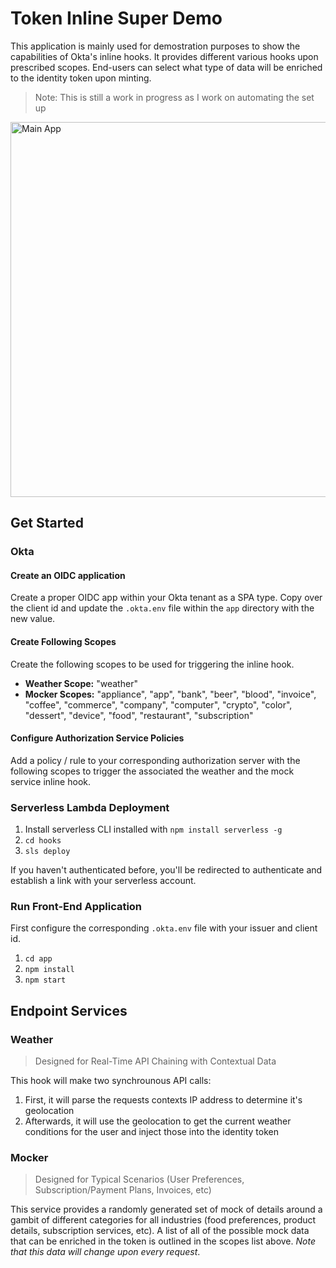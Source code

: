 # Token Inline Super Demo
This application is mainly used for demostration purposes to show the capabilities of Okta's inline hooks. It provides different various hooks upon prescribed scopes. End-users can select what type of data will be enriched to the identity token upon minting.

> Note: This is still a work in progress as I work on automating the set up

<img width="600" alt="Main App" src="https://user-images.githubusercontent.com/6020066/155430309-e4846374-9d53-46e7-b076-155fed5b0cb9.png">


## Get Started
### Okta
#### Create an OIDC application
Create a proper OIDC app within your Okta tenant as a SPA type. Copy over the client id and update the `.okta.env` file within the `app` directory with the new value.

#### Create Following Scopes
Create the following scopes to be used for triggering the inline hook.

- **Weather Scope:** "weather"
- **Mocker Scopes:**  "appliance", "app", "bank", "beer", "blood", "invoice", "coffee", "commerce", "company", "computer", "crypto", "color", "dessert", "device", "food", "restaurant", "subscription"

#### Configure Authorization Service Policies
Add a policy / rule to your corresponding authorization server with the following scopes to trigger the associated the weather and the mock service inline hook.

### Serverless Lambda Deployment
1. Install serverless CLI installed with 
`npm install serverless -g`
2. `cd hooks`
3. `sls deploy`

If you haven't authenticated before, you'll be redirected to authenticate and establish a link with your serverless account.

### Run Front-End Application
First configure the corresponding `.okta.env` file with your issuer and client id.

1. `cd app`
2. `npm install`
3. `npm start`

## Endpoint Services
### Weather
> Designed for Real-Time API Chaining with Contextual Data

This hook will make two synchrounous API calls:
1. First, it will parse the requests contexts IP address to determine it's geolocation
2. Afterwards, it will use the geolocation to get the current weather conditions for the user and inject those into the identity token

### Mocker
> Designed for Typical Scenarios (User Preferences, Subscription/Payment Plans, Invoices, etc)

This service provides a randomly generated set of mock of details around a gambit of different categories for all industries (food preferences, product details, subscription services, etc). A list of all of the possible mock data that can be enriched in the token is outlined in the scopes list above. *Note that this data will change upon every request*.

